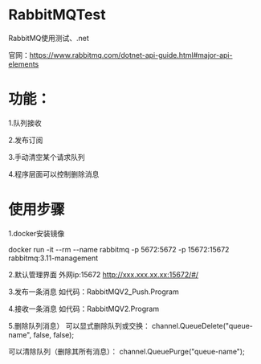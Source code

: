# RabbitMQTest
RabbitMQ使用测试、.net

官网：https://www.rabbitmq.com/dotnet-api-guide.html#major-api-elements

# 功能：
1.队列接收

2.发布订阅

3.手动清空某个请求队列

4.程序层面可以控制删除消息



# 使用步骤
1.docker安装镜像

docker run -it --rm --name rabbitmq -p 5672:5672 -p 15672:15672 rabbitmq:3.11-management

2.默认管理界面 外网ip:15672
http://xxx.xxx.xx.xx:15672/#/

3.发布一条消息
如代码：RabbitMQV2_Push.Program

4.接收一条消息
如代码：RabbitMQV2.Program

5.删除队列消息）
可以显式删除队列或交换：
channel.QueueDelete("queue-name", false, false);

可以清除队列（删除其所有消息）：
channel.QueuePurge("queue-name");



